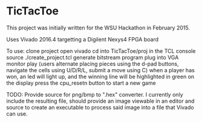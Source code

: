 # TicTacToe

This project was initially written for the WSU Hackathon in February 2015.

Uses Vivado 2016.4 targetting a Digilent Nexys4 FPGA board

To use:
  clone project
  open vivado
  cd into TicTacToe/proj in the TCL console
  source ./create_project.tcl
  generate bitstream
  program
  plug into VGA monitor
  play (users alternate placing pieces using the d-pad buttons, navigate the cells using U/D/R/L, submit a move using C)
  when a player has won, an led will light up, and the winning line will be highlighted in green on the display
  press the cpu_resetn button to start a new game

TODO:
Provide source for png/bmp to ".hex" converter. I currently only include the resulting file, should provide an image viewable in an editor and source to create an executable to process said image into a file that Vivado can use.

